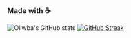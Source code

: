### Made with ☕

![Oliwba's GitHub stats](https://github-readme-stats.vercel.app/api?username=olwiba&count_private=true&theme=merko) [![GitHub Streak](https://github-readme-streak-stats.herokuapp.com?user=olwiba&theme=merko)](https://git.io/streak-stats)
